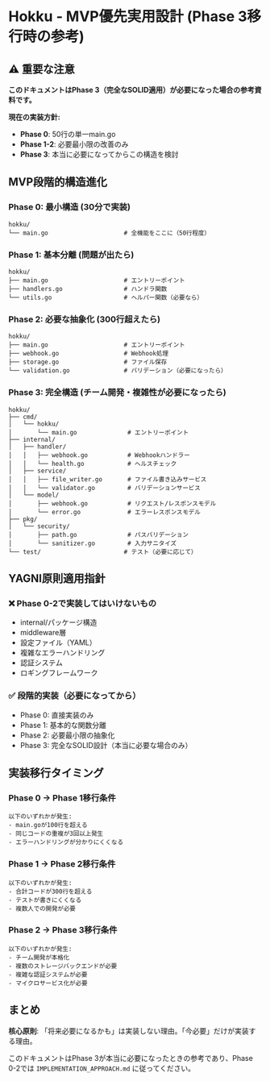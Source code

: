 # Hokku - MVP優先実用設計 (Phase 3移行時の参考)

## ⚠️ 重要な注意

**このドキュメントはPhase 3（完全なSOLID適用）が必要になった場合の参考資料です。**

**現在の実装方針:**
- **Phase 0**: 50行の単一main.go
- **Phase 1-2**: 必要最小限の改善のみ
- **Phase 3**: 本当に必要になってからこの構造を検討

## MVP段階的構造進化

### Phase 0: 最小構造 (30分で実装)
```
hokku/
└── main.go                     # 全機能をここに（50行程度）
```

### Phase 1: 基本分離 (問題が出たら)
```
hokku/
├── main.go                     # エントリーポイント
├── handlers.go                 # ハンドラ関数  
└── utils.go                    # ヘルパー関数（必要なら）
```

### Phase 2: 必要な抽象化 (300行超えたら)
```
hokku/
├── main.go                     # エントリーポイント
├── webhook.go                  # Webhook処理
├── storage.go                  # ファイル保存
└── validation.go               # バリデーション（必要になったら）
```

### Phase 3: 完全構造 (チーム開発・複雑性が必要になったら)
```
hokku/
├── cmd/
│   └── hokku/
│       └── main.go              # エントリーポイント
├── internal/
│   ├── handler/
│   │   ├── webhook.go           # Webhookハンドラー
│   │   └── health.go            # ヘルスチェック
│   ├── service/
│   │   ├── file_writer.go       # ファイル書き込みサービス
│   │   └── validator.go         # バリデーションサービス
│   └── model/
│       ├── webhook.go           # リクエスト/レスポンスモデル
│       └── error.go             # エラーレスポンスモデル
├── pkg/
│   └── security/
│       ├── path.go              # パスバリデーション
│       └── sanitizer.go         # 入力サニタイズ
└── test/                       # テスト（必要に応じて）
```

## YAGNI原則適用指針

### ❌ Phase 0-2で実装してはいけないもの
- internal/パッケージ構造
- middleware層
- 設定ファイル（YAML）
- 複雑なエラーハンドリング
- 認証システム
- ロギングフレームワーク

### ✅ 段階的実装（必要になってから）
- Phase 0: 直接実装のみ
- Phase 1: 基本的な関数分離
- Phase 2: 必要最小限の抽象化
- Phase 3: 完全なSOLID設計（本当に必要な場合のみ）

## 実装移行タイミング

### Phase 0 → Phase 1移行条件
```
以下のいずれかが発生:
- main.goが100行を超える
- 同じコードの重複が3回以上発生
- エラーハンドリングが分かりにくくなる
```

### Phase 1 → Phase 2移行条件
```
以下のいずれかが発生:
- 合計コードが300行を超える
- テストが書きにくくなる
- 複数人での開発が必要
```

### Phase 2 → Phase 3移行条件
```
以下のいずれかが発生:
- チーム開発が本格化
- 複数のストレージバックエンドが必要
- 複雑な認証システムが必要
- マイクロサービス化が必要
```

## まとめ

**核心原則**: 「将来必要になるかも」は実装しない理由。「今必要」だけが実装する理由。

このドキュメントはPhase 3が本当に必要になったときの参考であり、Phase 0-2では `IMPLEMENTATION_APPROACH.md` に従ってください。